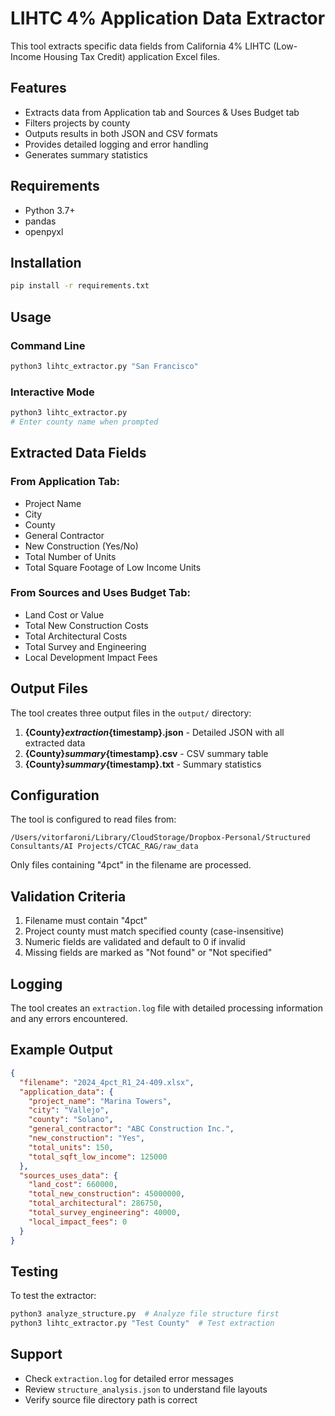 # LIHTC 4% Application Data Extractor

This tool extracts specific data fields from California 4% LIHTC (Low-Income Housing Tax Credit) application Excel files.

## Features

- Extracts data from Application tab and Sources & Uses Budget tab
- Filters projects by county
- Outputs results in both JSON and CSV formats
- Provides detailed logging and error handling
- Generates summary statistics

## Requirements

- Python 3.7+
- pandas
- openpyxl

## Installation

```bash
pip install -r requirements.txt
```

## Usage

### Command Line
```bash
python3 lihtc_extractor.py "San Francisco"
```

### Interactive Mode
```bash
python3 lihtc_extractor.py
# Enter county name when prompted
```

## Extracted Data Fields

### From Application Tab:
- Project Name
- City
- County
- General Contractor
- New Construction (Yes/No)
- Total Number of Units
- Total Square Footage of Low Income Units

### From Sources and Uses Budget Tab:
- Land Cost or Value
- Total New Construction Costs
- Total Architectural Costs
- Total Survey and Engineering
- Local Development Impact Fees

## Output Files

The tool creates three output files in the `output/` directory:

1. **{County}_extraction_{timestamp}.json** - Detailed JSON with all extracted data
2. **{County}_summary_{timestamp}.csv** - CSV summary table
3. **{County}_summary_{timestamp}.txt** - Summary statistics

## Configuration

The tool is configured to read files from:
```
/Users/vitorfaroni/Library/CloudStorage/Dropbox-Personal/Structured Consultants/AI Projects/CTCAC_RAG/raw_data
```

Only files containing "4pct" in the filename are processed.

## Validation Criteria

1. Filename must contain "4pct"
2. Project county must match specified county (case-insensitive)
3. Numeric fields are validated and default to 0 if invalid
4. Missing fields are marked as "Not found" or "Not specified"

## Logging

The tool creates an `extraction.log` file with detailed processing information and any errors encountered.

## Example Output

```json
{
  "filename": "2024_4pct_R1_24-409.xlsx",
  "application_data": {
    "project_name": "Marina Towers",
    "city": "Vallejo",
    "county": "Solano",
    "general_contractor": "ABC Construction Inc.",
    "new_construction": "Yes",
    "total_units": 150,
    "total_sqft_low_income": 125000
  },
  "sources_uses_data": {
    "land_cost": 660000,
    "total_new_construction": 45000000,
    "total_architectural": 286750,
    "total_survey_engineering": 40000,
    "local_impact_fees": 0
  }
}
```

## Testing

To test the extractor:

```bash
python3 analyze_structure.py  # Analyze file structure first
python3 lihtc_extractor.py "Test County"  # Test extraction
```

## Support

- Check `extraction.log` for detailed error messages
- Review `structure_analysis.json` to understand file layouts
- Verify source file directory path is correct